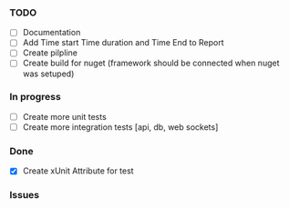 ### TODO
- [ ] Documentation
- [ ] Add Time start Time duration and Time End to Report
- [ ] Create pilpline
- [ ] Create build for nuget (framework should be connected when nuget was setuped)
### In progress
- [ ] Create more unit tests
- [ ] Create more integration tests [api, db, web sockets]
### Done
- [x] Create xUnit Attribute for test
### Issues
